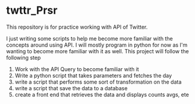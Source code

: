 # twttr_Prsr
This repository is for practice working with API of Twitter.

I just writing some scripts to help me become more familiar with the concepts around using API. I will mostly program in python for now as I'm wanting to become more familiar with it as well. This project will follow the following step

  1. Work with the API Query to become familiar with it
  2. Write a python script that takes parameters and fetches the day
  3. write a script that performs some sort of transformation on the data
  4. write a script that save the data to a database
  5. create a front end that retrieves the data and displays counts avgs, ete
